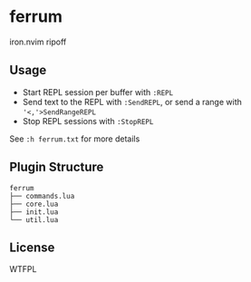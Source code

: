 # ferrum

iron.nvim ripoff

## Usage

- Start REPL session per buffer with `:REPL`  
- Send text to the REPL with `:SendREPL`, or send a range with `'<,'>SendRangeREPL`
- Stop REPL sessions with `:StopREPL`  

See `:h ferrum.txt` for more details

## Plugin Structure

```
ferrum
├── commands.lua
├── core.lua
├── init.lua
└── util.lua
```

## License

WTFPL
